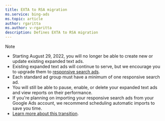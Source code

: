 ```yaml
---
title: EXTA to RSA migration
ms.service: bing-ads
ms.topic: article
author: rgaritta
ms.author: v-rgaritta
description: Defines EXTA to RSA migration
---
```


> [!NOTE]
>
> * Starting August 29, 2022, you will no longer be able to create new or update existing expanded text ads.  
> * Existing expanded text ads will continue to serve, but we encourage you to upgrade them to [responsive search ads](../../../advertising/bingads-13/guides/responsive-search-ads.md).
> * Each standard ad group must have a minimum of one responsive search ad.
> * You will still be able to pause, enable, or delete your expanded text ads and view reports on their performance.  
> * If you're planning on importing your responsive search ads from your Google Ads account, we recommend scheduling automatic imports to save you time.
> * [Learn more about this transition](https://about.ads.microsoft.com/blog/post/april-2022/deadline-for-migration-to-responsive-search-ads-extended-to-august-29-2022).
